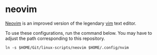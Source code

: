 # neovim

[Neovim](https://neovim.io/) is an improved version of the legendary
[vim](https://en.wikipedia.org/wiki/Vim_(text_editor)) text editor.

To use these configurations, run the command below.
You may have to adjust the path corresponding to this repository.
```
ln -s $HOME/Git/linux-scripts/neovim $HOME/.config/nvim
```
